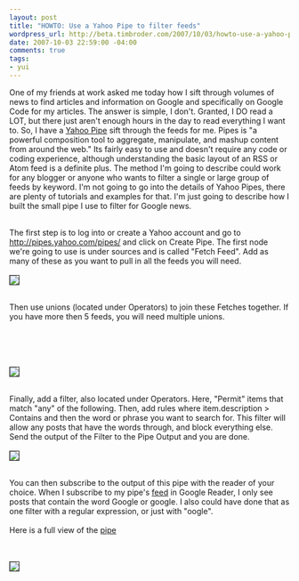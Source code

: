 ```yaml
--- 
layout: post
title: "HOWTO: Use a Yahoo Pipe to filter feeds"
wordpress_url: http://beta.timbroder.com/2007/10/03/howto-use-a-yahoo-pipe-to-filter-feeds/
date: 2007-10-03 22:59:00 -04:00
comments: true
tags: 
- yui
---
```

One of my friends at work asked me today how I sift through volumes of news to find articles and information on Google and specifically on Google Code for my articles.  The answer is simple, I don't.  Granted, I DO read a LOT, but there just aren't enough hours in the day to read everything I want to.  So, I have a <a href="http://pipes.yahoo.com/pipes/">Yahoo Pipe</a> sift through the feeds for me.  Pipes is "a powerful composition tool to aggregate, manipulate, and mashup content from around the web."  Its fairly easy to use and doesn't require any code or coding experience, although understanding the basic layout of an RSS or Atom feed is a definite plus.  The method I'm going to describe could work for any blogger or anyone who wants to filter a single or large group of feeds by keyword.  I'm not going to go into the details of Yahoo Pipes, there are plenty of tutorials and examples for that.  I'm just going to describe how I built the small pipe I use to filter for Google news.<br /><br /> 

The first step is to log into or create a Yahoo account and go to <a href="http://pipes.yahoo.com/pipes/">http://pipes.yahoo.com/pipes/</a> and click on Create Pipe.  The first node we're going to use is under sources and is called "Fetch Feed".  Add as many of these as you want to pull in all the feeds you will need. <br /><br />
<img src="http://lh6.google.com/timothy.broder/RwQeq2uGXrI/AAAAAAAAMTE/_APNQgTsUMQ/s400/pipe1.jpg?imgdl=1" border=1/>
<br /><br /> 

Then use unions (located under Operators) to join these Fetches together.  If you have more then 5 feeds, you will need multiple unions.  
<br /><br />

<br /><br /><img src="http://lh6.google.com/timothy.broder/RwQeq2uGXsI/AAAAAAAAMTM/uKp3MSfdtUg/s400/pipe2.jpg?imgdl=1" border=1/> <br /><br />

Finally, add a filter, also located under Operators.  Here, "Permit" items that match "any" of the following.  Then, add rules where item.description > Contains and then the word or phrase you want to search for.  This filter will allow any posts that have the words through, and block everything else.  Send the output of the Filter to the Pipe Output and you are done.
<br /><br />
<img src="http://lh6.google.com/timothy.broder/RwQeq2uGXtI/AAAAAAAAMTU/zrI8IloMhiw/s400/pipe3.jpg?imgdl=1" border=1/><br /><br /> 

You can then subscribe to the output of this pipe with the reader of your choice.  When I subscribe to my pipe's <a href="http://pipes.yahoo.com/pipes/pipe.run?_id=vF35LapU3BG9UzFodbq02Q&_render=rss">feed</a> in Google Reader, I only see posts that contain the word Google or google.  I also could have done that as one filter with a regular expression, or just with "oogle".
<br /><br />
Here is a full view of the  <a href="http://pipes.yahoo.com/pipes/pipe.info?_id=vF35LapU3BG9UzFodbq02Q">pipe</a>

<br /><br />
<img src="http://lh6.google.com/timothy.broder/RwQeq2uGXuI/AAAAAAAAMTc/RAnjUutsd5A/s400/pipe4.jpg?imgdl=1" border=1/><br /><br />
